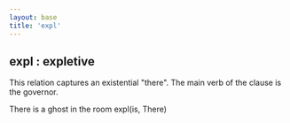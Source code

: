 ```yaml
---
layout: base
title: 'expl'
---
```


## expl : expletive

This relation captures an existential "there". The main verb of the
clause is the governor.

<div class="sd-parse">
There is a ghost in the room
expl(is, There)
</div>
